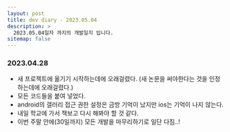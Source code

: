 ```yaml
---
layout: post
title: dev diary - 2023.05.04
description: >
  2023.05.04일자 까지의 개발일지 입니다.
sitemap: false
---
```


### 2023.04.28

- 새 프로젝트에 옮기기 시작하는데에 오래걸렸다. (새 논문을 써야한다는 것을 인정하는데에 오래걸렸다.)
- 모든 코드들을 붙여 넣었다.
- android의 갤러리 접근 권한 설정은 금방 기억이 났지만 ios는 기억이 나지 않는다.
- 내일 학교에 가서 책보고 다시 해봐야 할 것 같다.
- 이번 주말 안에(30일까지) 모든 개발을 마무리하기로 일단 다짐..!